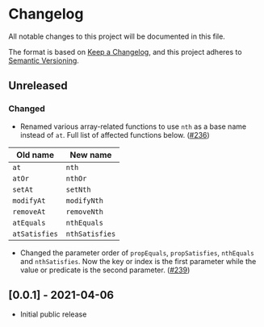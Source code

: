# Changelog

All notable changes to this project will be documented in this file.

The format is based on [Keep a Changelog](https://keepachangelog.com/en/1.0.0/),
and this project adheres to [Semantic Versioning](https://semver.org/spec/v2.0.0.html).

## Unreleased

### Changed

- Renamed various array-related functions to use `nth` as a base name instead of `at`. Full list of affected functions
  below. ([#236](https://github.com/sluukkonen/iiris/pull/236))

| Old name      | New name       |
| ------------- | -------------- |
| `at`          | `nth`          |
| `atOr`        | `nthOr`        |
| `setAt`       | `setNth`       |
| `modifyAt`    | `modifyNth`    |
| `removeAt`    | `removeNth`    |
| `atEquals`    | `nthEquals`    |
| `atSatisfies` | `nthSatisfies` |

- Changed the parameter order of `propEquals`, `propSatisfies`, `nthEquals` and `nthSatisfies`. Now the key or index is
  the first parameter while the value or predicate is the second
  parameter. ([#239](https://github.com/sluukkonen/iiris/pull/239))

## [0.0.1] - 2021-04-06

- Initial public release
